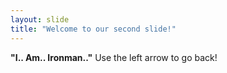 ```yaml
---
layout: slide
title: "Welcome to our second slide!"
---
```

**"I.. Am.. Ironman.."**
Use the left arrow to go back!
